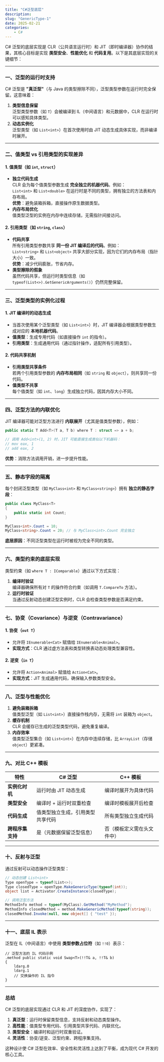 ```yaml
---
title: "C#泛型底层"
description: 
slug: "GenericType-1"
date: 2025-02-21
categories:
    - C#
---
```


C# 泛型的底层实现是 CLR（公共语言运行时）和 JIT（即时编译器）协作的结果，其核心目标是实现 **类型安全**、**性能优化** 和 **代码复用**。以下是其底层实现的关键细节：

---

### **一、泛型的运行时支持**
C# 泛型是 **"真泛型"**（与 Java 的类型擦除不同），泛型类型参数在运行时完全保留。这意味着：
1. **类型信息保留**  
   泛型类型参数（如 `T`）会被编译到 IL（中间语言）和元数据中，CLR 在运行时可以感知具体类型。
2. **动态实例化**  
   泛型类型（如 `List<int>`）在首次使用时由 JIT 动态生成具体实现，而非编译时展开。

---

### **二、值类型 vs 引用类型的实现差异**
#### **1. 值类型（如 `int`, `struct`）**
- **独立代码生成**  
  CLR 会为每个值类型参数生成 **完全独立的机器代码**。例如：  
  `List<int>` 和 `List<double>` 在运行时是不同的类型，拥有独立的方法表和内存布局。  
  **优势**：避免装箱拆箱，直接操作原生数据类型。
- **内存布局优化**  
  值类型泛型的实例在内存中连续存储，无需指针间接访问。

#### **2. 引用类型（如 `string`, `class`）**
- **代码共享**  
  所有引用类型参数共享 **同一份 JIT 编译后的代码**。例如：  
  `List<string>` 和 `List<object>` 共享大部分实现，因为它们的内存布局（指针大小）一致。  
  **优势**：减少代码膨胀，节省内存。
- **类型擦除的假象**  
   虽然代码共享，但运行时类型信息（如 `typeof(List<>).GetGenericArguments()`）仍然完整保留。

---

### **三、泛型类型的实例化过程**
#### **1. JIT 编译时的动态生成**
- 当首次使用某个泛型类型（如 `List<int>`）时，JIT 编译器会根据类型参数生成对应的 **本地机器代码**。
- **值类型**：生成专用代码（如直接操作 `int` 的指令）。  
- **引用类型**：生成通用代码（通过指针操作，适配所有引用类型）。

#### **2. 代码共享机制**
- **引用类型共享条件**  
  若两个引用类型参数的 **内存布局相同**（如 `string` 和 `object`），则共享同一份代码。
- **值类型不共享**  
  每个值类型（如 `int`、`long`）生成独立代码，因其内存大小不同。

---

### **四、泛型方法的内联优化**
JIT 编译器可能对泛型方法进行 **内联展开**（尤其是值类型参数），例如：
```csharp
public static T Add<T>(T a, T b) where T : struct => a + b;

// 调用 Add<int>(1, 2) 时，JIT 可能直接生成类似以下机器码：
// mov eax, 1
// add eax, 2
```
**优势**：消除方法调用开销，进一步提升性能。

---

### **五、静态字段的隔离**
每个封闭泛型类型（如 `MyClass<int>` 和 `MyClass<string>`）拥有 **独立的静态字段**：
```csharp
public class MyClass<T>
{
    public static int Count;
}

MyClass<int>.Count = 10;
MyClass<string>.Count = 20; // 与 MyClass<int>.Count 完全独立
```
**底层原因**：不同泛型类型在运行时被视为完全不同的类型。

---

### **六、类型约束的底层实现**
类型约束（如 `where T : IComparable`）通过以下方式实现：
1. **编译时验证**  
   编译器确保所有对 `T` 的操作符合约束（如调用 `T.CompareTo` 方法）。
2. **运行时验证**  
   当通过反射动态创建泛型实例时，CLR 会检查类型参数是否满足约束。

---

### **七、协变（Covariance）与逆变（Contravariance）**
#### **1. 协变（`out T`）**
- 允许将 `IEnumerable<Cat>` 赋值给 `IEnumerable<Animal>`。
- **实现方式**：CLR 通过虚方法表和类型转换表动态处理类型兼容性。

#### **2. 逆变（`in T`）**
- 允许将 `Action<Animal>` 赋值给 `Action<Cat>`。
- **实现方式**：JIT 生成通用代码，确保输入参数类型安全。

---

### **八、泛型与性能优化**
1. **避免装箱拆箱**  
   值类型泛型（如 `List<int>`）直接操作栈内存，无需将 `int` 装箱为 `object`。
2. **缓存机制**  
   CLR 会缓存已生成的泛型类型代码，避免重复编译。
3. **内存效率**  
   值类型泛型集合（如 `List<int>`）在内存中连续存储，比 `ArrayList`（存储 `object`）更紧凑。

---

### **九、对比 C++ 模板**
| 特性             | C# 泛型                          | C++ 模板                   |
| ---------------- | -------------------------------- | -------------------------- |
| **实例化时机**   | 运行时由 JIT 动态生成            | 编译时展开为具体代码       |
| **类型安全**     | 编译时 + 运行时双重检查          | 编译时模板展开后检查       |
| **代码生成**     | 值类型独立生成，引用类型共享代码 | 所有类型独立生成代码       |
| **跨程序集支持** | 是（元数据保留泛型信息）         | 否（模板定义需在头文件中） |

---

### **十、反射与泛型**
通过反射可以动态操作泛型类型：
```csharp
// 动态创建 List<int>
Type openType = typeof(List<>);
Type closedType = openType.MakeGenericType(typeof(int));
object list = Activator.CreateInstance(closedType);

// 调用泛型方法
MethodInfo method = typeof(MyClass).GetMethod("MyMethod");
MethodInfo closedMethod = method.MakeGenericMethod(typeof(string));
closedMethod.Invoke(null, new object[] { "test" });
```

---

### **十一、底层 IL 表示**
泛型在 IL（中间语言）中使用 **类型参数占位符**（如 `!!0`）表示：
```il
// 泛型方法的 IL 代码示例
.method public static void Swap<T>(!!T& a, !!T& b)
{
    ldarg.0
    ldarg.1
    // 交换操作的 IL 指令
}
```

---

### **总结**
C# 泛型的底层实现通过 CLR 和 JIT 的深度协作，实现了：
1. **真泛型**：运行时保留类型信息，支持反射和动态类型操作。
2. **高性能**：值类型专用代码、引用类型共享代码、内联优化。
3. **类型安全**：编译时和运行时双重验证。
4. **灵活性**：协变/逆变、泛型约束、跨程序集支持。

这种设计使 C# 泛型在效率、安全性和灵活性上达到了平衡，成为现代 C# 开发的核心工具。

